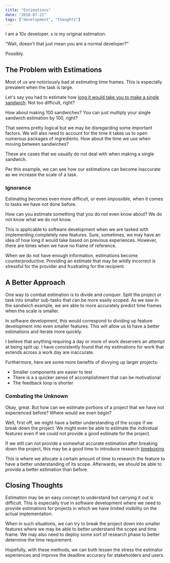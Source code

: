 ```yaml
---
title: "Estimations"
date: "2018-07-21"
tags: ["development", "thoughts"]
---
```


I am a 10x developer. x is my original estimation.

"Wait, doesn't that just mean you are a normal developer?"

Possibly.

## The Problem with Estimations

Most of us are notoriously bad at estimating time frames. This is especially prevalent when the task is large.

Let's say you had to estimate how [long it would take you to make a single sandwich](https://developertea.simplecast.fm/610dfa84). Not too difficult, right?

How about making 100 sandwiches? You can just multiply your single sandwich estimation by 100, right?

That seems pretty logical but we may be disregarding some important factors. We will also need to account for the time it takes us to open numerous packages of ingredients. How about the time we use when moving between sandwiches?

These are cases that we usually do not deal with when making a single sandwich.

Per this example, we can see how our estimations can become inaccurate as we increase the scale of a task.

### Ignorance

Estimating becomes even more difficult, or even impossible, when it comes to tasks we have not done before.

How can you estimate something that you do not even know about? We do not know what we do not know.

This is applicable to software development when we are tasked with implementing completely new features. Sure, sometimes, we may have an idea of how long it would take based on previous experiences. However, there are times when we have no frame of reference.

When we do not have enough information, estimations become counterproductive. Providing an estimate that may be wildly incorrect is stressful for the provider and frustrating for the recipient. 

## A Better Approach

One way to combat estimation is to divide and conquer. Split the project or task into smaller sub-tasks that can be more easily scoped. As we saw in the sandwich example, we are able to more accurately predict time frames when the scale is smaller.

In software development, this would correspond to dividing up feature development into even smaller features. This will allow us to have a better estimations and iterate more quickly.

I believe that anything requiring a day or more of work deservers an attempt at being split up. I have consistently found that my estimations for work that extends across a work day are inaccurate.

Furthermore, here are some more benefits of divvying up larger projects:

- Smaller components are easier to test
- There is a a quicker sense of accomplishment that can be motivational
- The feedback loop is shorter

### Combating the Unknown

Okay, great. But how can we estimate portions of a project that we have not experienced before? Where would we even begin?

Well, first off, we might have a better understanding of the scope if we break down the project. We might even be able to estimate the individual features even if we could not provide a good estimate for the project.

If we still can not provide a somewhat accurate estimation after breaking down the project, this may be a good time to introduce research [timeboxing](https://en.wikipedia.org/wiki/Timeboxing). 

This is where we allocate a certain amount of time to research the feature to have a better understanding of its scope. Afterwards, we should be able to provide a better estimation than before.

## Closing Thoughts

Estimation may be an easy concept to understand but carrying it out is difficult. This is especially true in software development where we need to provide estimations for projects in which we have limited visibility on the actual implementation.

When in such situations, we can try to break the project down into smaller features where we may be able to better understand the scope and time frame. We may also need to deploy some sort of research phase to better determine the time requirement.

Hopefully, with these methods, we can both lessen the stress the estimator experiences and improve the deadline accuracy for stakeholders and users.
